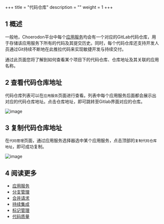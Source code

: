+++
title = "代码仓库"
description = ""
weight = 1
+++

## 1 概述
一般地，Choerodon平台中每个[应用服务](../../application-service)均会有一个对应的GitLab代码仓库，用于存储该应用服务下所有的代码及其提交历史。同时，每个代码仓库还支持开发人员通过Git持续不断地在此推拉代码来实现敏捷开发与持续交付。  

通过此页面您将了解到如何查看某个项目下的代码仓库、仓库地址及其关联的应用名称。

## 2 查看代码仓库地址

代码仓库列表可以在`应用服务`页面进行查看。列表中每个应用服务后面都会展示出对应的代码仓库地址。点击仓库地址，即可跳转至Gitlab界面对应的仓库。

![image](/docs/user-guide/development/code-manage/image/code-management-01.png)


## 3 复制代码仓库地址
在`代码管理`页面，通过应用服务选择器选中某个应用服务，点击顶部的`复制代码仓库地址`，即可成功复制。

![image](/docs/user-guide/development/code-manage/image/code-management-02.png)

## 4 阅读更多
* [应用服务](../../application-service)
* [分支管理](../manage-branch)
* [合并请求](../merge-request)
* [持续集成](../integration)
* [标记管理](../sign)
* [代码质量](../code-quality)



